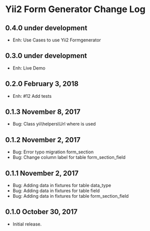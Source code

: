 Yii2 Form Generator Change Log
==========================

0.4.0 under development
------------------------

- Enh: Use Cases to use Yii2 Formgenerator

0.3.0 under development
------------------------

- Enh: Live Demo

0.2.0 February 3, 2018
------------------------

- Enh: #12 Add tests

0.1.3 November 8, 2017
------------------------

- Bug: Class yii\helpers\Url where is used

0.1.2 November 2, 2017
------------------------

- Bug: Error typo migration form_section
- Bug: Change column label for table form_section_field

0.1.1 November 2, 2017
------------------------

- Bug: Adding data in fixtures for table data_type
- Bug: Adding data in fixtures for table field
- Bug: Adding data in fixtures for table form_section_field

0.1.0 October 30, 2017
-----------------------------

- Initial release.